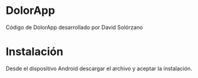 # DolorApp
Código de DolorApp desarrollado por David Solórzano

# Instalación
Desde el dispositivo Android descargar el archivo y aceptar la instalación.

